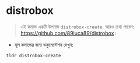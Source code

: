# distrobox

> এই কমান্ড একটি উপনাম `distrobox-create`.
> আরও তথ্য পাবেন: <https://github.com/89luca89/distrobox>।

- মূল কমান্ডের জন্য ডকুমেন্টেশন দেখুন:

`tldr distrobox-create`
